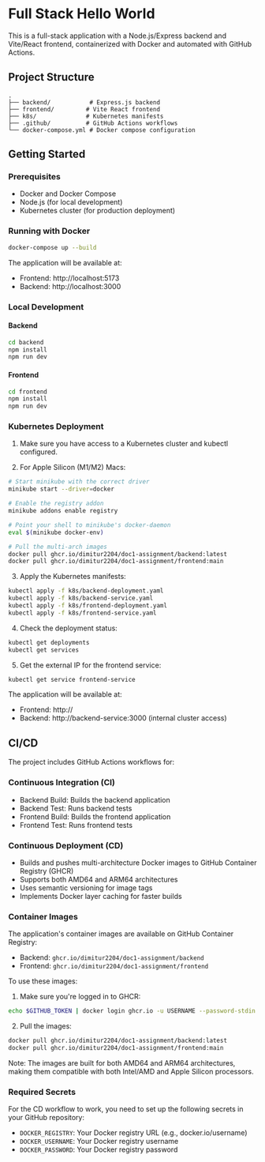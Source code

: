 # Full Stack Hello World

This is a full-stack application with a Node.js/Express backend and Vite/React frontend, containerized with Docker and automated with GitHub Actions.

## Project Structure

```
.
├── backend/           # Express.js backend
├── frontend/         # Vite React frontend
├── k8s/              # Kubernetes manifests
├── .github/          # GitHub Actions workflows
└── docker-compose.yml # Docker compose configuration
```

## Getting Started

### Prerequisites

- Docker and Docker Compose
- Node.js (for local development)
- Kubernetes cluster (for production deployment)

### Running with Docker

```bash
docker-compose up --build
```

The application will be available at:
- Frontend: http://localhost:5173
- Backend: http://localhost:3000

### Local Development

#### Backend
```bash
cd backend
npm install
npm run dev
```

#### Frontend
```bash
cd frontend
npm install
npm run dev
```

### Kubernetes Deployment

1. Make sure you have access to a Kubernetes cluster and kubectl configured.

2. For Apple Silicon (M1/M2) Macs:
```bash
# Start minikube with the correct driver
minikube start --driver=docker

# Enable the registry addon
minikube addons enable registry

# Point your shell to minikube's docker-daemon
eval $(minikube docker-env)

# Pull the multi-arch images
docker pull ghcr.io/dimitur2204/doc1-assignment/backend:latest
docker pull ghcr.io/dimitur2204/doc1-assignment/frontend:main
```

3. Apply the Kubernetes manifests:
```bash
kubectl apply -f k8s/backend-deployment.yaml
kubectl apply -f k8s/backend-service.yaml
kubectl apply -f k8s/frontend-deployment.yaml
kubectl apply -f k8s/frontend-service.yaml
```

4. Check the deployment status:
```bash
kubectl get deployments
kubectl get services
```

5. Get the external IP for the frontend service:
```bash
kubectl get service frontend-service
```

The application will be available at:
- Frontend: http://<EXTERNAL-IP>
- Backend: http://backend-service:3000 (internal cluster access)

## CI/CD

The project includes GitHub Actions workflows for:

### Continuous Integration (CI)
- Backend Build: Builds the backend application
- Backend Test: Runs backend tests
- Frontend Build: Builds the frontend application
- Frontend Test: Runs frontend tests

### Continuous Deployment (CD)
- Builds and pushes multi-architecture Docker images to GitHub Container Registry (GHCR)
- Supports both AMD64 and ARM64 architectures
- Uses semantic versioning for image tags
- Implements Docker layer caching for faster builds

### Container Images

The application's container images are available on GitHub Container Registry:
- Backend: `ghcr.io/dimitur2204/doc1-assignment/backend`
- Frontend: `ghcr.io/dimitur2204/doc1-assignment/frontend`

To use these images:
1. Make sure you're logged in to GHCR:
```bash
echo $GITHUB_TOKEN | docker login ghcr.io -u USERNAME --password-stdin
```

2. Pull the images:
```bash
docker pull ghcr.io/dimitur2204/doc1-assignment/backend:latest
docker pull ghcr.io/dimitur2204/doc1-assignment/frontend:main
```

Note: The images are built for both AMD64 and ARM64 architectures, making them compatible with both Intel/AMD and Apple Silicon processors.

### Required Secrets

For the CD workflow to work, you need to set up the following secrets in your GitHub repository:
- `DOCKER_REGISTRY`: Your Docker registry URL (e.g., docker.io/username)
- `DOCKER_USERNAME`: Your Docker registry username
- `DOCKER_PASSWORD`: Your Docker registry password 